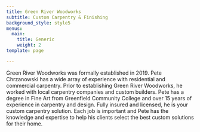 ```yaml
---
title: Green River Woodworks
subtitle: Custom Carpentry & Finishing
background_style: style5
menus:
  main:
    title: Generic
    weight: 2
template: page

---
```

Green River Woodworks was formally established in 2019. Pete Chrzanowski has a wide array of experience with residential and commercial carpentry. Prior to establishing Green River Woodworks, he worked with local carpentry companies and custom builders. Pete has a degree in Fine Art from Greenfield Community College and over 15 years of experience in carpentry and design. Fully insured and licensed, he is your custom carpentry solution. Each job is important and Pete has the knowledge and expertise to help his clients select the best custom solutions for their home.